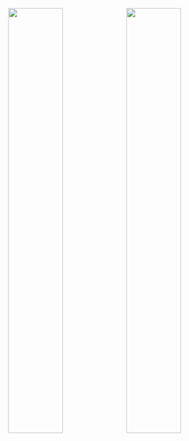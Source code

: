 <img align = "left" width = "47%" src="https://github-readme-stats.vercel.app/api?username=nathanmgod&show_icons=true&theme=monokai"/>
<img align = "left" width = "47%" src="https://github-readme-stats.vercel.app/api/top-langs/?username=nathanmgod"/>
